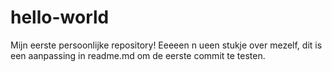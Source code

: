 # hello-world
Mijn eerste persoonlijke repository!
Eeeeen n ueen stukje over mezelf, dit is een aanpassing in readme.md om de eerste commit te testen.
